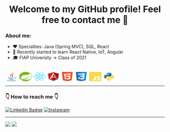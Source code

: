 <h1 align="center">
    Welcome to my GitHub profile! Feel free to contact me 👋
</h1>

### About me:
- ❤️ Specialties: Java (Spring MVC), SQL, React
- 🌱 Recently started to learn React Native, IoT, Angular
- 🎓 FIAP University -> Class of 2021 

<div style="display: inline_block"><br>
  <img align="center" height="30" width="40" src="https://raw.githubusercontent.com/devicons/devicon/master/icons/java/java-original.svg">
  <img align="center" height="30" width="40" src="https://raw.githubusercontent.com/devicons/devicon/master/icons/spring/spring-original.svg">
  <img align="center" height="30" width="40" src="https://raw.githubusercontent.com/devicons/devicon/master/icons/react/react-original.svg">
  <img align="center" height="30" width="40" src="https://raw.githubusercontent.com/devicons/devicon/master/icons/angularjs/angularjs-original.svg">
  <img align="center" height="30" width="40" src="https://raw.githubusercontent.com/devicons/devicon/master/icons/html5/html5-original.svg">
  <img align="center" height="30" width="40" src="https://raw.githubusercontent.com/devicons/devicon/master/icons/css3/css3-original.svg">
  <img align="center" height="30" width="40" src="https://raw.githubusercontent.com/devicons/devicon/master/icons/javascript/javascript-plain.svg">
  <img align="center" height="30" width="40" src="https://raw.githubusercontent.com/devicons/devicon/master/icons/python/python-original.svg">    
</div>

<hr>

### 👇 How to reach me 👇
[![Linkedin Badge](https://img.shields.io/badge/-LinkedIn-blue?style=flat-square&logo=Linkedin&logoColor=white&link=https://linkedin.com/in/brunoluiss)](https://www.linkedin.com/in/guirodriguero/)
 [![Instagram](https://img.shields.io/badge/-Instagram-E4405F?&logo=Instagram&logoColor=FFFFFF)](https://www.instagram.com/gui_rodriguero/)

<hr>

<div>
    <img height="180em" src="https://github-readme-stats.vercel.app/api?username=guirodriguero&show_icons=true&theme=dracula&include_all_commits=true&count_private=true"/>
    <img height="180em" src="https://github-readme-stats.vercel.app/api/top-langs/?username=guirodriguero&layout=compact&langs_count=7&theme=dracula"/>
</div>
